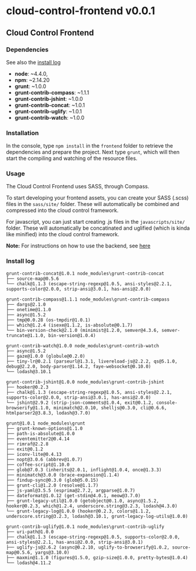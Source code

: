 # cloud-control-frontend v0.0.1
## Cloud Control Frontend
### Dependencies
See also the [install log](#installLog)
- **node**: ~4.4.0,
- **npm**: ~2.14.20
- **grunt**: ~1.0.0
- **grunt-contrib-compass**: ~1.1.1
- **grunt-contrib-jshint**:  ~1.0.0
- **grunt-contrib-concat**:  ~1.0.1
- **grunt-contrib-uglify**:  ~1.0.1
- **grunt-contrib-watch**:   ~1.0.0

### Installation
In the console, type `npm install` in the `frontend` folder to retrieve the
dependencies and prepare the project. Next type `grunt`, which will then
start the compiling and watching of the resource files.

### Usage
The Cloud Control Frontend uses SASS, through Compass.

To start developing your frontend assets, you can create your SASS (.scss) files
in the ``sass/site/`` folder. These will automatically be combined and
compressed into the cloud control framework.

For javascript, you can just start creating .js files in the ``javascripts/site/``
folder. These will automatically be concatinated and uglified
(which is kinda like minified) into the cloud control framework.

**Note:** For instructions on how to use the backend, see [here](../cloudcontrol)

### Install log<a name="installLog"></a>
```
grunt-contrib-concat@1.0.1 node_modules\grunt-contrib-concat
├── source-map@0.5.6
└── chalk@1.1.3 (escape-string-regexp@1.0.5, ansi-styles@2.2.1, supports-color@2.0.0, strip-ansi@3.0.1, has-ansi@2.0.0)

grunt-contrib-compass@1.1.1 node_modules\grunt-contrib-compass
├── dargs@2.1.0
├── onetime@1.1.0
├── async@1.5.2
├── tmp@0.0.28 (os-tmpdir@1.0.1)
├── which@1.2.4 (isexe@1.1.2, is-absolute@0.1.7)
└── bin-version-check@2.1.0 (minimist@1.2.0, semver@4.3.6, semver-truncate@1.1.0, bin-version@1.0.4)

grunt-contrib-watch@1.0.0 node_modules\grunt-contrib-watch
├── async@1.5.2
├── gaze@1.0.0 (globule@0.2.0)
├── tiny-lr@0.2.1 (parseurl@1.3.1, livereload-js@2.2.2, qs@5.1.0, debug@2.2.0, body-parser@1.14.2, faye-websocket@0.10.0)
└── lodash@3.10.1

grunt-contrib-jshint@1.0.0 node_modules\grunt-contrib-jshint
├── hooker@0.2.3
├── chalk@1.1.3 (escape-string-regexp@1.0.5, ansi-styles@2.2.1, supports-color@2.0.0, strip-ansi@3.0.1, has-ansi@2.0.0)
└── jshint@2.9.2 (strip-json-comments@1.0.4, exit@0.1.2, console-browserify@1.1.0, minimatch@2.0.10, shelljs@0.3.0, cli@0.6.6, htmlparser2@3.8.3, lodash@3.7.0)

grunt@1.0.1 node_modules\grunt
├── grunt-known-options@1.1.0
├── path-is-absolute@1.0.0
├── eventemitter2@0.4.14
├── rimraf@2.2.8
├── exit@0.1.2
├── iconv-lite@0.4.13
├── nopt@3.0.6 (abbrev@1.0.7)
├── coffee-script@1.10.0
├── glob@7.0.3 (inherits@2.0.1, inflight@1.0.4, once@1.3.3)
├── minimatch@3.0.0 (brace-expansion@1.1.4)
├── findup-sync@0.3.0 (glob@5.0.15)
├── grunt-cli@1.2.0 (resolve@1.1.7)
├── js-yaml@3.5.5 (esprima@2.7.2, argparse@1.0.7)
├── dateformat@1.0.12 (get-stdin@4.0.1, meow@3.7.0)
├── grunt-legacy-util@1.0.0 (getobject@0.1.0, async@1.5.2, hooker@0.2.3, which@1.2.4, underscore.string@3.2.3, lodash@4.3.0)
└── grunt-legacy-log@1.0.0 (hooker@0.2.3, colors@1.1.2, underscore.string@3.2.3, lodash@3.10.1, grunt-legacy-log-utils@1.0.0)

grunt-contrib-uglify@1.0.1 node_modules\grunt-contrib-uglify
├── uri-path@1.0.0
├── chalk@1.1.3 (escape-string-regexp@1.0.5, supports-color@2.0.0, ansi-styles@2.2.1, has-ansi@2.0.0, strip-ansi@3.0.1)
├── uglify-js@2.6.2 (async@0.2.10, uglify-to-browserify@1.0.2, source-map@0.5.6, yargs@3.10.0)
├── maxmin@1.1.0 (figures@1.5.0, gzip-size@1.0.0, pretty-bytes@1.0.4)
└── lodash@4.11.2
```